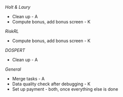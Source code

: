 *Holt & Laury*
* Clean up - A
* Compute bonus, add bonus screen - K

*RiskRL*
* Compute bonus, add bonus screen - K

*DOSPERT* 
* Clean up - A

*General*
* Merge tasks - A
* Data quality check after debugging - K
* Set up payment - both, once everything else is done
 

